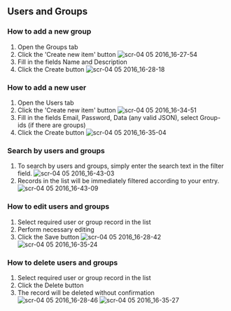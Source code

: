 ## Users and Groups

### How to add a new group

1. Open the Groups tab
2. Click the 'Create new item' button
  ![scr-04 05 2016_16-27-54](https://cloud.githubusercontent.com/assets/345535/15015825/b70d4b62-1216-11e6-8cdf-4ed5c891f72f.png)
3. Fill in the fields Name and Description
4. Click the Create button
  ![scr-04 05 2016_16-28-18](https://cloud.githubusercontent.com/assets/345535/15015829/beca9ad0-1216-11e6-83a9-3b90af4860b8.png)

### How to add a new user

1. Open the Users tab
2. Click the 'Create new item' button
  ![scr-04 05 2016_16-34-51](https://cloud.githubusercontent.com/assets/345535/15015815/ad1f41e6-1216-11e6-89b3-fbba6640c900.png)
3. Fill in the fields Email, Password, Data (any valid JSON), select Group-ids (if there are groups)
4. Click the Create button
  ![scr-04 05 2016_16-35-04](https://cloud.githubusercontent.com/assets/345535/15015820/b15b42aa-1216-11e6-8e47-129a10fb4af3.png)

### Search by users and groups

1. To search by users and groups, simply enter the search text in the filter field. 
  ![scr-04 05 2016_16-43-03](https://cloud.githubusercontent.com/assets/345535/15015949/6621a83c-1217-11e6-96a7-fa49b20201a8.png)
2. Records in the list will be immediately filtered according to your entry.
  ![scr-04 05 2016_16-43-09](https://cloud.githubusercontent.com/assets/345535/15015951/693adc82-1217-11e6-8fd1-f3d05e81cf8e.png)


### How to edit users and groups

1. Select required user or group record in the list
2. Perform necessary editing
3. Click the Save button
  ![scr-04 05 2016_16-28-42](https://cloud.githubusercontent.com/assets/345535/15015801/9c61c3a6-1216-11e6-88f5-e70194f53012.png)
  ![scr-04 05 2016_16-35-24](https://cloud.githubusercontent.com/assets/345535/15015804/9eac3f60-1216-11e6-8d91-14aa3a5b161d.png)

### How to delete users and groups

1. Select required user or group record in the list
2. Click the Delete button
3. The record will be deleted without confirmation
  ![scr-04 05 2016_16-28-46](https://cloud.githubusercontent.com/assets/345535/15015790/9215e83c-1216-11e6-82bd-a6d0efaaa935.png)
  ![scr-04 05 2016_16-35-27](https://cloud.githubusercontent.com/assets/345535/15015795/95ed60f2-1216-11e6-87c8-f7e59f97227e.png)










